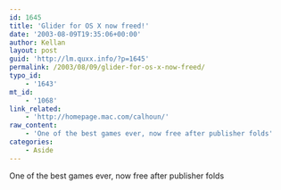 ```yaml
---
id: 1645
title: 'Glider for OS X now freed!'
date: '2003-08-09T19:35:06+00:00'
author: Kellan
layout: post
guid: 'http://lm.quxx.info/?p=1645'
permalink: /2003/08/09/glider-for-os-x-now-freed/
typo_id:
    - '1643'
mt_id:
    - '1068'
link_related:
    - 'http://homepage.mac.com/calhoun/'
raw_content:
    - 'One of the best games ever, now free after publisher folds'
categories:
    - Aside
---
```


One of the best games ever, now free after publisher folds